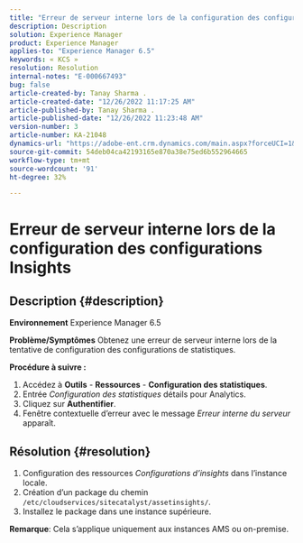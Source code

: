 ```yaml
---
title: "Erreur de serveur interne lors de la configuration des configurations Insights"
description: Description
solution: Experience Manager
product: Experience Manager
applies-to: "Experience Manager 6.5"
keywords: « KCS »
resolution: Resolution
internal-notes: "E-000667493"
bug: false
article-created-by: Tanay Sharma .
article-created-date: "12/26/2022 11:17:25 AM"
article-published-by: Tanay Sharma .
article-published-date: "12/26/2022 11:23:48 AM"
version-number: 3
article-number: KA-21048
dynamics-url: "https://adobe-ent.crm.dynamics.com/main.aspx?forceUCI=1&pagetype=entityrecord&etn=knowledgearticle&id=fa82b0dd-0e85-ed11-81ac-6045bd006239"
source-git-commit: 54deb04ca42193165e870a38e75ed6b552964665
workflow-type: tm+mt
source-wordcount: '91'
ht-degree: 32%

---
```


# Erreur de serveur interne lors de la configuration des configurations Insights

## Description {#description}

<b>Environnement</b>
Experience Manager 6.5


<b>Problème/Symptômes</b>
Obtenez une erreur de serveur interne lors de la tentative de configuration des configurations de statistiques.

<b>Procédure à suivre :</b>

1. Accédez à <b>Outils</b> - <b>Ressources</b> - <b>Configuration des statistiques</b>.
2. Entrée *Configuration des statistiques* détails pour Analytics.
3. Cliquez sur <b>Authentifier</b>.
4. Fenêtre contextuelle d’erreur avec le message *Erreur interne du serveur* apparaît.



## Résolution {#resolution}


1. Configuration des ressources *Configurations d’insights* dans l’instance locale.
2. Création d’un package du chemin `/etc/cloudservices/sitecatalyst/assetinsights/`.
3. Installez le package dans une instance supérieure.


<b>Remarque</b>: Cela s’applique uniquement aux instances AMS ou on-premise.
